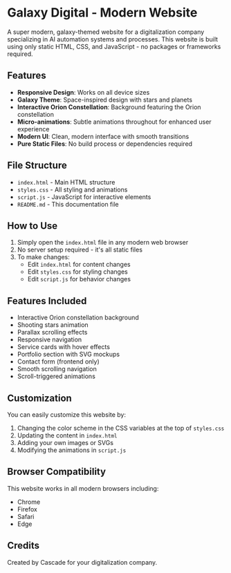 # Galaxy Digital - Modern Website

A super modern, galaxy-themed website for a digitalization company specializing in AI automation systems and processes. This website is built using only static HTML, CSS, and JavaScript - no packages or frameworks required.

## Features

- **Responsive Design**: Works on all device sizes
- **Galaxy Theme**: Space-inspired design with stars and planets
- **Interactive Orion Constellation**: Background featuring the Orion constellation
- **Micro-animations**: Subtle animations throughout for enhanced user experience
- **Modern UI**: Clean, modern interface with smooth transitions
- **Pure Static Files**: No build process or dependencies required

## File Structure

- `index.html` - Main HTML structure
- `styles.css` - All styling and animations
- `script.js` - JavaScript for interactive elements
- `README.md` - This documentation file

## How to Use

1. Simply open the `index.html` file in any modern web browser
2. No server setup required - it's all static files
3. To make changes:
   - Edit `index.html` for content changes
   - Edit `styles.css` for styling changes
   - Edit `script.js` for behavior changes

## Features Included

- Interactive Orion constellation background
- Shooting stars animation
- Parallax scrolling effects
- Responsive navigation
- Service cards with hover effects
- Portfolio section with SVG mockups
- Contact form (frontend only)
- Smooth scrolling navigation
- Scroll-triggered animations

## Customization

You can easily customize this website by:

1. Changing the color scheme in the CSS variables at the top of `styles.css`
2. Updating the content in `index.html`
3. Adding your own images or SVGs
4. Modifying the animations in `script.js`

## Browser Compatibility

This website works in all modern browsers including:
- Chrome
- Firefox
- Safari
- Edge

## Credits

Created by Cascade for your digitalization company.
